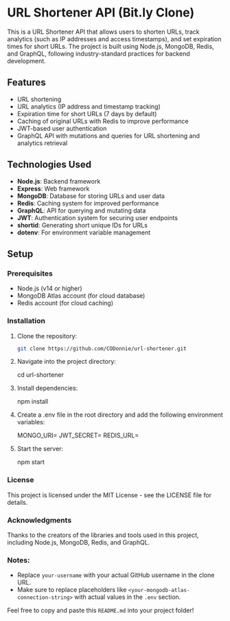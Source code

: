 # URL Shortener API (Bit.ly Clone)

This is a URL Shortener API that allows users to shorten URLs, track analytics (such as IP addresses and access timestamps), and set expiration times for short URLs. The project is built using Node.js, MongoDB, Redis, and GraphQL, following industry-standard practices for backend development.

## Features
- URL shortening
- URL analytics (IP address and timestamp tracking)
- Expiration time for short URLs (7 days by default)
- Caching of original URLs with Redis to improve performance
- JWT-based user authentication
- GraphQL API with mutations and queries for URL shortening and analytics retrieval

## Technologies Used
- **Node.js**: Backend framework
- **Express**: Web framework
- **MongoDB**: Database for storing URLs and user data
- **Redis**: Caching system for improved performance
- **GraphQL**: API for querying and mutating data
- **JWT**: Authentication system for securing user endpoints
- **shortid**: Generating short unique IDs for URLs
- **dotenv**: For environment variable management

## Setup

### Prerequisites
- Node.js (v14 or higher)
- MongoDB Atlas account (for cloud database)
- Redis account (for cloud caching)

### Installation

1. Clone the repository:
   ```bash
   git clone https://github.com/CODonnie/url-shortener.git

2. Navigate into the project directory:

	 cd url-shortener


3. Install dependencies:
	
	 npm install


4. Create a .env file in the root directory and add the following environment variables:

	 MONGO_URI=<your-mongodb-atlas-connection-string>
	 JWT_SECRET=<your-jwt-secret-key>
 	 REDIS_URL=<your-redis-connection-url>


5. Start the server:

	 npm start



### License

This project is licensed under the MIT License - see the LICENSE file for details.

### Acknowledgments

Thanks to the creators of the libraries and tools used in this project, including Node.js, MongoDB, Redis, and GraphQL.


### Notes:
- Replace `your-username` with your actual GitHub username in the clone URL.
- Make sure to replace placeholders like `<your-mongodb-atlas-connection-string>` with actual values in the `.env` section.

Feel free to copy and paste this `README.md` into your project folder!

